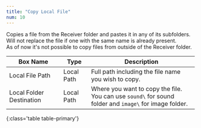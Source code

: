 ```yaml
---
title: "Copy Local File"
num: 10
---
```


Copies a file from the Receiver folder and pastes it in any of its subfolders.\
Will not replace the file if one with the same name is already present.\
As of now it's not possible to copy files from outside of the Receiver folder.

| Box Name | Type | Description | 
|-------|--------|--------
|Local File Path|	Local Path|	Full path including the file name you wish to copy.|
|Local Folder Destination|	Local Path|	Where you want to copy the file. <br/> You can use `sound\` for sound folder and `image\` for image folder.
{:class='table table-primary'}









